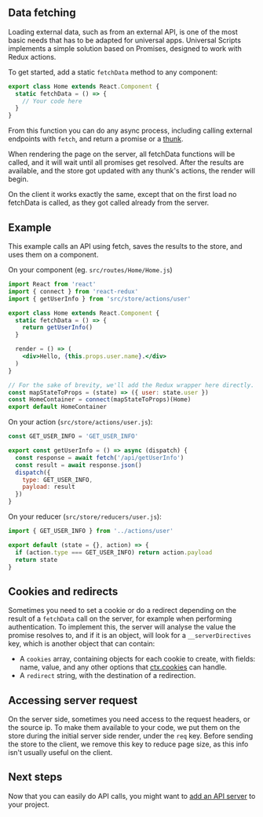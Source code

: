 Data fetching
-------------

Loading external data, such as from an external API, is one of the most basic needs that has to be adapted for universal apps. Universal Scripts implements a simple solution based on Promises, designed to work with Redux actions.

To get started, add a static `fetchData` method to any component:

```javascript
export class Home extends React.Component {
  static fetchData = () => {
    // Your code here
  }
}
```

From this function you can do any async process, including calling external endpoints with `fetch`, and return a promise or a [thunk](https://github.com/gaearon/redux-thunk).

When rendering the page on the server, all fetchData functions will be called, and it will wait until all promises get resolved. After the results are available, and the store got updated with any thunk's actions, the render will begin.

On the client it works exactly the same, except that on the first load no fetchData is called, as they got called already from the server.


Example
-------

This example calls an API using fetch, saves the results to the store, and uses them on a component.

On your component (eg. `src/routes/Home/Home.js`)
```jsx
import React from 'react'
import { connect } from 'react-redux'
import { getUserInfo } from 'src/store/actions/user'

export class Home extends React.Component {
  static fetchData = () => {
    return getUserInfo()
  }

  render = () => (
    <div>Hello, {this.props.user.name}.</div>
  )
}

// For the sake of brevity, we'll add the Redux wrapper here directly.
const mapStateToProps = (state) => ({ user: state.user })
const HomeContainer = connect(mapStateToProps)(Home)
export default HomeContainer
```

On your action (`src/store/actions/user.js`):
```javascript
const GET_USER_INFO = 'GET_USER_INFO'

export const getUserInfo = () => async (dispatch) {
  const response = await fetch('/api/getUserInfo')
  const result = await response.json()
  dispatch({
    type: GET_USER_INFO,
    payload: result
  })
}
```

On your reducer (`src/store/reducers/user.js`):
```javascript
import { GET_USER_INFO } from '../actions/user'

export default (state = {}, action) => {
  if (action.type === GET_USER_INFO) return action.payload
  return state
}
```

Cookies and redirects
---------------------

Sometimes you need to set a cookie or do a redirect depending on the result of a `fetchData` call on the server, for example when performing authentication. To implement this, the server will analyse the value the promise resolves to, and if it is an object, will look for a `__serverDirectives` key, which is another object that can contain:
 - A `cookies` array, containing objects for each cookie to create, with fields: name, value, and any other options that [ctx.cookies](https://github.com/koajs/koa/blob/master/docs/api/context.md#ctxcookiessetname-value-options) can handle.
 - A `redirect` string, with the destination of a redirection.


Accessing server request
------------------------

On the server side, sometimes you need access to the request headers, or the source ip. To make them available to your code, we put them on the store during the initial server side render, under the `req` key. Before sending the store to the client, we remove this key to reduce page size, as this info isn't usually useful on the client.


Next steps
----------

Now that you can easily do API calls, you might want to [add an API server](api-server) to your project.

